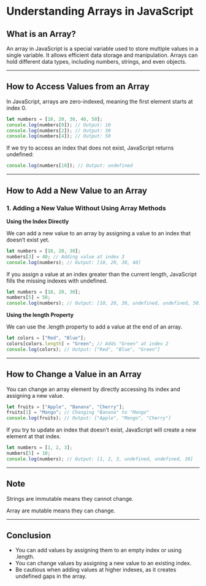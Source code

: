 # Understanding Arrays in JavaScript

## What is an Array?
An array in JavaScript is a special variable used to store multiple values in a single variable. It allows efficient data storage and manipulation. Arrays can hold different data types, including numbers, strings, and even objects.

---

## How to Access Values from an Array

In JavaScript, arrays are zero-indexed, meaning the first element starts at index 0.

```javascript
let numbers = [10, 20, 30, 40, 50];
console.log(numbers[0]); // Output: 10
console.log(numbers[2]); // Output: 30
console.log(numbers[4]); // Output: 50
```

If we try to access an index that does not exist, JavaScript returns undefined:

```javascript
console.log(numbers[10]); // Output: undefined
```

---

## How to Add a New Value to an Array

### 1. Adding a New Value Without Using Array Methods
   
**Using the Index Directly**

We can add a new value to an array by assigning a value to an index that doesn’t exist yet.

```javascript
let numbers = [10, 20, 30];
numbers[3] = 40; // Adding value at index 3
console.log(numbers); // Output: [10, 20, 30, 40]
```

If you assign a value at an index greater than the current length, JavaScript fills the missing indexes with undefined.

```javascript
let numbers = [10, 20, 30];
numbers[5] = 50; 
console.log(numbers); // Output: [10, 20, 30, undefined, undefined, 50]
```

**Using the length Property**

We can use the .length property to add a value at the end of an array.

```javascript
let colors = ["Red", "Blue"];
colors[colors.length] = "Green"; // Adds "Green" at index 2
console.log(colors); // Output: ["Red", "Blue", "Green"]
```

---

## How to Change a Value in an Array

You can change an array element by directly accessing its index and assigning a new value.

```javascript
let fruits = ["Apple", "Banana", "Cherry"];
fruits[1] = "Mango"; // Changing "Banana" to "Mango"
console.log(fruits); // Output: ["Apple", "Mango", "Cherry"]
```

If you try to update an index that doesn’t exist, JavaScript will create a new element at that index.

```javascript
let numbers = [1, 2, 3];
numbers[5] = 10; 
console.log(numbers); // Output: [1, 2, 3, undefined, undefined, 10]
```

---

## Note

Strings are immutable means they cannot change.

Array are mutable means they can change.

---

## Conclusion

- You can add values by assigning them to an empty index or using .length.
- You can change values by assigning a new value to an existing index.
- Be cautious when adding values at higher indexes, as it creates undefined gaps in the array.
